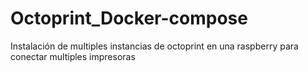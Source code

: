 # Octoprint_Docker-compose
Instalación de multiples instancias de octoprint en una raspberry para conectar multiples impresoras
